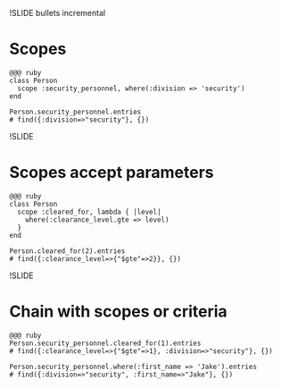 !SLIDE bullets incremental

# Scopes

    @@@ ruby
    class Person
      scope :security_personnel, where(:division => 'security')
    end

    Person.security_personnel.entries
    # find({:division=>"security"}, {})

!SLIDE

# Scopes accept parameters

    @@@ ruby
    class Person
      scope :cleared_for, lambda { |level|
        where(:clearance_level.gte => level)
      }
    end

    Person.cleared_for(2).entries
    # find({:clearance_level=>{"$gte"=>2}}, {})

!SLIDE

# Chain with scopes or criteria

    @@@ ruby
    Person.security_personnel.cleared_for(1).entries
    # find({:clearance_level=>{"$gte"=>1}, :division=>"security"}, {})

    Person.security_personnel.where(:first_name => 'Jake').entries
    # find({:division=>"security", :first_name=>"Jake"}, {})

